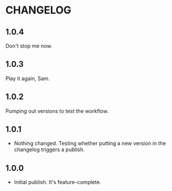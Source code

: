# CHANGELOG

## 1.0.4

Don't stop me now.

## 1.0.3

Play it again, Sam.

## 1.0.2

Pumping out versions to test the workflow.

## 1.0.1

- Nothing changed. Testing whether putting a new version in the changelog triggers a publish.

## 1.0.0

- Initial publish. It's feature-complete.
